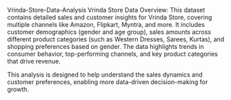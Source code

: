 Vrinda-Store-Data-Analysis
Vrinda Store Data Overview: This dataset contains detailed sales and customer insights for Vrinda Store, covering multiple channels like Amazon, Flipkart, Myntra, and more. It includes customer demographics (gender and age group), sales amounts across different product categories (such as Western Dresses, Sarees, Kurtas), and shopping preferences based on gender. The data highlights trends in consumer behavior, top-performing channels, and key product categories that drive revenue.

This analysis is designed to help understand the sales dynamics and customer preferences, enabling more data-driven decision-making for growth.
